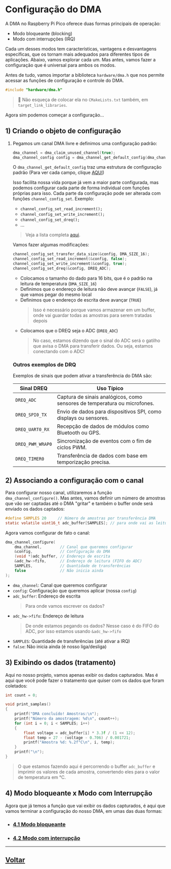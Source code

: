 # Configuração do DMA
A DMA no Raspberry Pi Pico oferece duas formas principais de operação: 

- Modo bloqueante (blocking)
- Modo com interrupções (IRQ)

Cada um desses modos tem características, vantagens e desvantagens específicas, que os tornam mais adequados para diferentes tipos de aplicações. Abaixo, vamos explorar cada um. Mas antes, vamos fazer a configuração que é universal para ambos os modos.

Antes de tudo, vamos importar a biblioteca `hardware/dma.h` que nos permite acessar as funções de configuração e controle do DMA.

```c
#include "hardware/dma.h"
```
> 🚩 Não esqueça de colocar ela no `CMakeLists.txt` também, em `target_link_libraries`.

Agora sim podemos começar a configuração...

## 1) Criando o objeto de configuração

1. Pegamos um canal DMA livre e definimos uma configuração padrão:
    ```c
    dma_channel = dma_claim_unused_channel(true);
    dma_channel_config config = dma_channel_get_default_config(dma_channel);
    ```
    O `dma_channel_get_default_config` traz uma estrutura de configuração padrão (Para ver cada campo, clique [AQUI](../../funcoes/configuracao.md#5-dma_channel_get_default_config-uint-channel))

    Isso facilita nossa vida porque já vem a maior parte configurada, mas podemos configurar cada parte de forma individual com funções próprias para isso. Cada parte da configuração pode ser alterada com funções `channel_config_set`. Exemplo:
    - `channel_config_set_read_increment();`
    - `channel_config_set_write_increment();`
    - `channel_config_set_dreq();`
    - ...

    > Veja a lista completa [aqui](https://www.raspberrypi.com/documentation/pico-sdk/hardware.html#group_channel_config).

    Vamos fazer algumas modificações:
    ```c
    channel_config_set_transfer_data_size(&config, DMA_SIZE_16);
    channel_config_set_read_increment(&config, false);
    channel_config_set_write_increment(&config, true);
    channel_config_set_dreq(&config, DREQ_ADC);
    ```
    - Colocamos o tamanho do dado para 16 bits, que é o padrão na leitura de temperatura (`DMA_SIZE_16`)
    - Definimos que o endereço de leitura não deve avançar (`FALSE`), já que vamos pegar do mesmo local
    - Definimos que o endereço de escrita deve avançar (`TRUE`)
        > Isso é necessário porque vamos armazenar em um buffer, onde vai guardar todas as amostras para serem tratadas depois
    - Colocamos que o DREQ seja o ADC (`DREQ_ADC`)
        > No caso, estamos dizendo que o sinal do ADC será o gatilho que avisa o DMA para transferir dados. Ou seja, estamos conectando com o ADC!

    ### Outros exemplos de DRQ
    Exemplos de sinais que podem ativar a transferência do DMA são: 

    | Sinal DREQ         | Uso Típico                                                                 |
    |--------------------|-----------------------------------------------------------------------------|
    | `DREQ_ADC`         | Captura de sinais analógicos, como sensores de temperatura ou microfones. |
    | `DREQ_SPI0_TX`     | Envio de dados para dispositivos SPI, como displays ou sensores.           |
    | `DREQ_UART0_RX`    | Recepção de dados de módulos como Bluetooth ou GPS.                        |
    | `DREQ_PWM_WRAP0`   | Sincronização de eventos com o fim de ciclos PWM.                          |
    | `DREQ_TIMER0`      | Transferência de dados com base em temporização precisa.                   |

## 2) Associando a configuração com o canal
Para configurar nosso canal, utilizaremos a função `dma_channel_configure()`. Mas antes, vamos definir um número de amostras que vão ser captadas até o DMA "gritar" e também o buffer onde será enviado os dados captados:
```c
#define SAMPLES 20     // Número de amostras por transferência DMA
static volatile uint16_t adc_buffer[SAMPLES]; // para onde vai as leituras
```

Agora vamos configurar de fato o canal:

```c
dma_channel_configure(
    dma_channel,        // Canal que queremos configurar
    &config,            // Configuração do DMA
    (void *)adc_buffer, // Endereço de escrita 
    &adc_hw->fifo,      // Endereço de leitura (FIFO do ADC)
    SAMPLES,            // Quantidade de transferências
    false               // Não inicia ainda
);
```
- `dma_channel`: Canal que queremos configurar
- `config`: Configuração que queremos aplicar (nossa `config`)
- `adc_buffer`: Endereço de escrita
    > Para onde vamos escrever os dados?
- `adc_hw->fifo`: Endereço de leitura
    > De onde estamos pegando os dados? Nesse caso é do FIFO do ADC, por isso estamos usando `&adc_hw->fifo`
- `SAMPLES`: Quantidade de transferências (até ativar a IRQ)
- `false`: Não inicia ainda (é nosso liga/desliga)
## 3) Exibindo os dados (tratamento)
Aqui no nosso projeto, vamos apenas exibir os dados capturados. Mas é aqui que você pode fazer o tratamento que quiser com os dados que foram coletados:

```c
int count = 0;

void print_samples()
{
    printf("DMA concluído! Amostras:\n");
    printf("Número da amostragem: %d\n", count++);
    for (int i = 0; i < SAMPLES; i++)
    {
        float voltage = adc_buffer[i] * 3.3f / (1 << 12);
        float temp = 27 - (voltage - 0.706) / 0.001721;
        printf("Amostra %d: %.2f°C\n", i, temp);
    }
    printf("\n");
}
```
> O que estamos fazendo aqui é percorrendo o buffer `adc_buffer` e imprimir os valores de cada amostra, convertendo eles para o valor de temperatura em °C.
## 4) Modo bloqueante x Modo com Interrupção
Agora que já temos a função que vai exibir os dados capturados, é aqui que vamos terminar a configuração do nosso DMA, em umas das duas formas:

- ### [4.1 Modo bloqueante](./blocking-mode.md)
- ### [4.2 Modo com interrupção](./irq-mode.md)

---
## [Voltar](../../../READme.md#4-criando-nosso-projeto-com-dma)